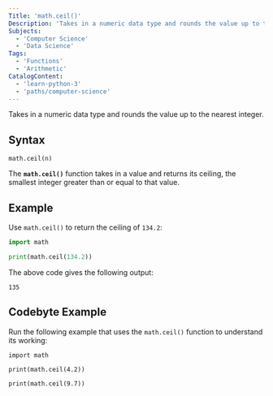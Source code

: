 ```yaml
---
Title: 'math.ceil()'
Description: 'Takes in a numeric data type and rounds the value up to the nearest integer.'
Subjects:
  - 'Computer Science'
  - 'Data Science'
Tags:
  - 'Functions'
  - 'Arithmetic'
CatalogContent:
  - 'learn-python-3'
  - 'paths/computer-science'
---
```


Takes in a numeric data type and rounds the value up to the nearest integer.

## Syntax

```pseudo
math.ceil(n)
```

The **`math.ceil()`** function takes in a value and returns its ceiling, the smallest integer greater than or equal to that value.

## Example

Use `math.ceil()` to return the ceiling of `134.2`:

```py
import math

print(math.ceil(134.2))
```

The above code gives the following output:

```shell
135
```

## Codebyte Example

Run the following example that uses the `math.ceil()` function to understand its working:

```codebyte/python
import math

print(math.ceil(4.2))

print(math.ceil(9.7))
```
